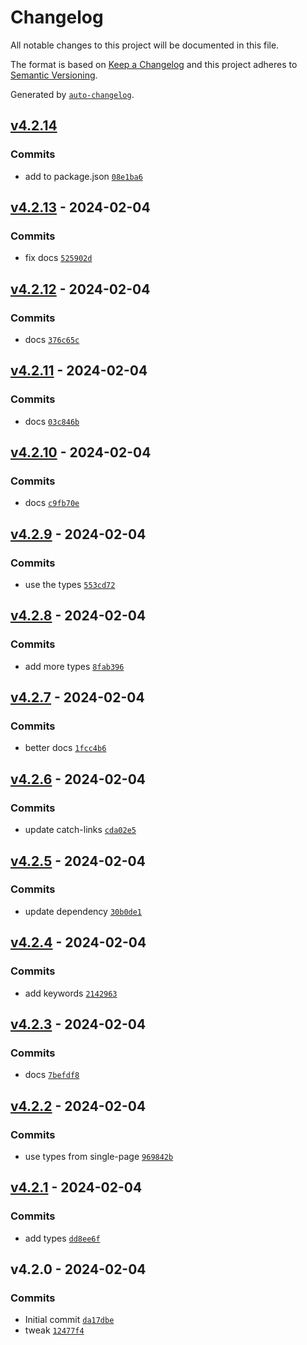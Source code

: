 # Changelog

All notable changes to this project will be documented in this file.

The format is based on [Keep a Changelog](https://keepachangelog.com/en/1.0.0/)
and this project adheres to [Semantic Versioning](https://semver.org/spec/v2.0.0.html).

Generated by [`auto-changelog`](https://github.com/CookPete/auto-changelog).

## [v4.2.14](https://github.com/nichoth/route-event/compare/v4.2.13...v4.2.14)

### Commits

- add to package.json [`08e1ba6`](https://github.com/nichoth/route-event/commit/08e1ba6978202bdeae0227e76b46d9ff44bf8d18)

## [v4.2.13](https://github.com/nichoth/route-event/compare/v4.2.12...v4.2.13) - 2024-02-04

### Commits

- fix docs [`525902d`](https://github.com/nichoth/route-event/commit/525902de386781e9f48ba509bbb665944e97a65f)

## [v4.2.12](https://github.com/nichoth/route-event/compare/v4.2.11...v4.2.12) - 2024-02-04

### Commits

- docs [`376c65c`](https://github.com/nichoth/route-event/commit/376c65c4a4de02517c71c452e0e800ee78be91d5)

## [v4.2.11](https://github.com/nichoth/route-event/compare/v4.2.10...v4.2.11) - 2024-02-04

### Commits

- docs [`03c846b`](https://github.com/nichoth/route-event/commit/03c846b18a5d0738a544be7e593470a3afbece09)

## [v4.2.10](https://github.com/nichoth/route-event/compare/v4.2.9...v4.2.10) - 2024-02-04

### Commits

- docs [`c9fb70e`](https://github.com/nichoth/route-event/commit/c9fb70e96f0a0a1d9f55e9d55ccccb1de151b452)

## [v4.2.9](https://github.com/nichoth/route-event/compare/v4.2.8...v4.2.9) - 2024-02-04

### Commits

- use the types [`553cd72`](https://github.com/nichoth/route-event/commit/553cd728a52b23a8d8763af3709766c61b385b48)

## [v4.2.8](https://github.com/nichoth/route-event/compare/v4.2.7...v4.2.8) - 2024-02-04

### Commits

- add more types [`8fab396`](https://github.com/nichoth/route-event/commit/8fab3965c0ba65a0192d138f2c8490f1cf4fb536)

## [v4.2.7](https://github.com/nichoth/route-event/compare/v4.2.6...v4.2.7) - 2024-02-04

### Commits

- better docs [`1fcc4b6`](https://github.com/nichoth/route-event/commit/1fcc4b6e80f833a62b26d77bcfcfe91f0b553c04)

## [v4.2.6](https://github.com/nichoth/route-event/compare/v4.2.5...v4.2.6) - 2024-02-04

### Commits

- update catch-links [`cda02e5`](https://github.com/nichoth/route-event/commit/cda02e5395a1af49d26d427836db02f2a5b469e4)

## [v4.2.5](https://github.com/nichoth/route-event/compare/v4.2.4...v4.2.5) - 2024-02-04

### Commits

- update dependency [`30b0de1`](https://github.com/nichoth/route-event/commit/30b0de1a3cb94f56819b210aae2785fd5a87fe98)

## [v4.2.4](https://github.com/nichoth/route-event/compare/v4.2.3...v4.2.4) - 2024-02-04

### Commits

- add keywords [`2142963`](https://github.com/nichoth/route-event/commit/2142963e96e34d1ba128d7159dafbfc067150399)

## [v4.2.3](https://github.com/nichoth/route-event/compare/v4.2.2...v4.2.3) - 2024-02-04

### Commits

- docs [`7befdf8`](https://github.com/nichoth/route-event/commit/7befdf82b0b578be1332e33e0e895deab866ccd8)

## [v4.2.2](https://github.com/nichoth/route-event/compare/v4.2.1...v4.2.2) - 2024-02-04

### Commits

- use types from single-page [`969842b`](https://github.com/nichoth/route-event/commit/969842b4d94161ac27f15aeff962b637d600a99f)

## [v4.2.1](https://github.com/nichoth/route-event/compare/v4.2.0...v4.2.1) - 2024-02-04

### Commits

- add types [`dd8ee6f`](https://github.com/nichoth/route-event/commit/dd8ee6f1a79f7b053201fc80d18027e0799d3e82)

## v4.2.0 - 2024-02-04

### Commits

- Initial commit [`da17dbe`](https://github.com/nichoth/route-event/commit/da17dbeaca7468000b61f23d81face2372d752a4)
- tweak [`12477f4`](https://github.com/nichoth/route-event/commit/12477f47b7703621bc8253555809905a6b8c4116)
